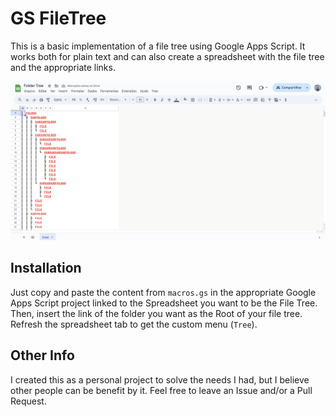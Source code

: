 # GS FileTree

This is a basic implementation of a file tree using Google Apps Script. It works both for plain text and can also create a spreadsheet with the file tree and the appropriate links.

![Printscreen of a Spreadsheet containing the file tree generated by the script](/user-example.png)

## Installation

Just copy and paste the content from `macros.gs` in the appropriate Google Apps Script project linked to the Spreadsheet you want to be the File Tree. Then, insert the link of the folder you want as the Root of your file tree. Refresh the spreadsheet tab to get the custom menu (`Tree`).

## Other Info

I created this as a personal project to solve the needs I had, but I believe other people can be benefit by it. Feel free to leave an Issue and/or a Pull Request.